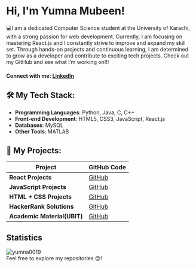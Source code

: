 # Hi, I'm Yumna Mubeen! 

💻I am a dedicated Computer Science student at the University of Karachi, with a strong passion for web development. Currently, I am focusing on mastering React.js and I constantly strive to improve and expand my skill set. Through hands-on projects and continuous learning, I am determined to grow as a developer and contribute to exciting tech projects. Check out my GitHub and see what I’m working on!!!

#### Connect with me: [LinkedIn](https://www.linkedin.com/in/yumna-mubeen-b0893a237)
 
## 🛠️ My Tech Stack:

- **Programming Languages**: Python, Java, C, C++
- **Front-end Development**: HTML5, CSS3, JavaScript, React.js
- **Databases**: MySQL
- **Other Tools**: MATLAB

## 📂 My Projects:

| **Project**                       | **GitHub Code**                                         |
|-----------------------------------|---------------------------------------------------------|
| **React Projects**                | [GitHub](https://github.com/Yumna0019/React_Projects) |
| **JavaScript Projects**                    | [GitHub](https://github.com/Yumna0019/JavaScript_Projects) |
| **HTML + CSS Projects**                    | [GitHub](https://github.com/Yumna0019/HTML-CSS_Projects) |
| **HackerRank Solutions**                           | [GitHub](https://github.com/Yumna0019/HackerRank) |
| **Academic Material(UBIT)**  | [GitHub](https://github.com/Yumna0019/Academic-Material-UBIT) |

<!--| **Data Structures and Algorithms (DSA)** | [GitHub](https://github.com/Yumna0019/DSA) |-->


## Statistics

<p><img align="left" src="https://github-readme-stats.vercel.app/api/top-langs?username=yumna0019&show_icons=true&locale=en&layout=compact&theme=dark" alt="yumna0019" /></p>

<!--<p><img align="center" src="https://github-readme-streak-stats.herokuapp.com/?user=yumna0019&theme=dark" alt="yumna0019" /></p>-->

<!-- <p>&nbsp;<img align="center" src="https://github-readme-stats.vercel.app/api?username=yumna0019&show_icons=true&locale=en&theme=dark" alt="yumna0019" /></p> -->

<br>
<!-- --- --> 
Feel free to explore my repositories 😊!
